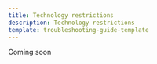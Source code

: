 ```yaml
---
title: Technology restrictions
description: Technology restrictions
template: troubleshooting-guide-template
---
```

Coming soon
<!---
## Technology restrictions

Some actions, parts of website or all website is slow.

## Cause

Possible cause is technology restriction.

## Solution

Before using some technology we need to understand all the ups and downsides of it.

A beautiful example is Redis. It is fast. But if used in the wrong way can lead to some performance degradation. If we search against “*“ or “Wildkey“ in Redis with big DB we will see: 

NewRelic(DB): 

TODO: add image from https://spryker.atlassian.net/wiki/spaces/CORE/pages/3689710362/Technology+restrictions

NewRelic (Breakdown): 

TODO: add image from https://spryker.atlassian.net/wiki/spaces/CORE/pages/3689710362/Technology+restrictions

As we see here the majority of all time takes “Redis keys“. So this is something we would need to optimize!

How?

Update your functionality to use exact keys instead of “*“

How does it look in the code? Similar to


```$this->storageClient->getKeys(self::RESOURCE . ':*');```

More information: [KEYS](https://redis.io/commands/keys/)

What to do?

Learn your technology and check Profiling to guide you! 
--->
